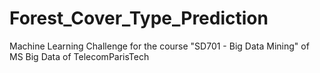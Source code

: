 # Forest_Cover_Type_Prediction

Machine Learning Challenge for the course "SD701 - Big Data Mining" of MS Big Data of TelecomParisTech
